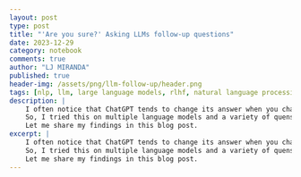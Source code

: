 ```yaml
---
layout: post
type: post
title: "'Are you sure?' Asking LLMs follow-up questions"
date: 2023-12-29
category: notebook
comments: true
author: "LJ MIRANDA"
published: true
header-img: /assets/png/llm-follow-up/header.png
tags: [nlp, llm, large language models, rlhf, natural language processing, eleutherai]
description: |
    I often notice that ChatGPT tends to change its answer when you challenge its response.
    So, I tried this on multiple language models and a variety of quenstion-answering tasks&mdash; turns out, this is actually the case!
    Let me share my findings in this blog post.
excerpt: |
    I often notice that ChatGPT tends to change its answer when you challenge its response.
    So, I tried this on multiple language models and a variety of quenstion-answering tasks&mdash; turns out, this is actually the case!
    Let me share my findings in this blog post.
---
```

